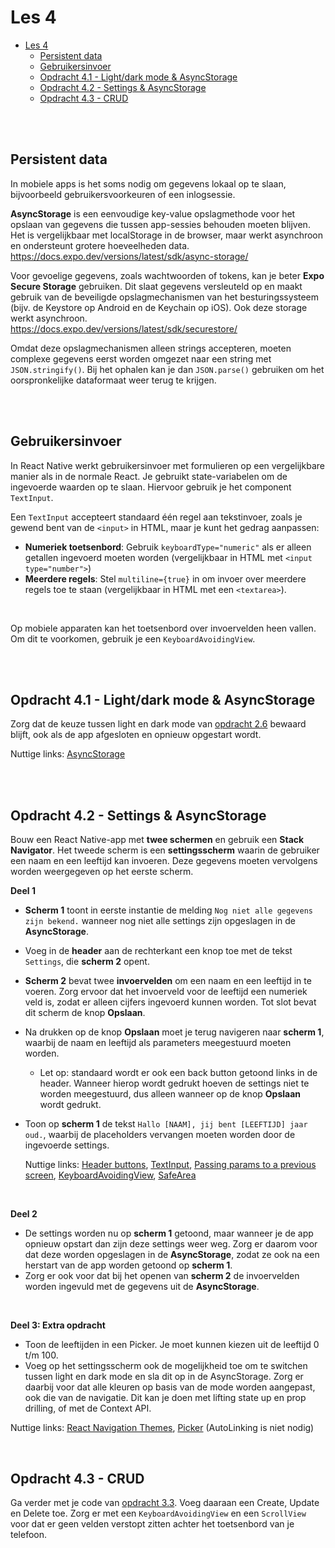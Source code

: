 # Les 4

- [Les 4](#les-4)
  - [Persistent data](#persistent-data)
  - [Gebruikersinvoer](#gebruikersinvoer)
  - [Opdracht 4.1 - Light/dark mode \& AsyncStorage](#opdracht-41---lightdark-mode--asyncstorage)
  - [Opdracht 4.2 - Settings \& AsyncStorage](#opdracht-42---settings--asyncstorage)
  - [Opdracht 4.3 - CRUD](#opdracht-43---crud)

<br><br>

## Persistent data

In mobiele apps is het soms nodig om gegevens lokaal op te slaan, bijvoorbeeld gebruikersvoorkeuren of een inlogsessie.

**AsyncStorage** is een eenvoudige key-value opslagmethode voor het opslaan van gegevens die tussen app-sessies behouden
moeten blijven. Het is vergelijkbaar met localStorage in de browser, maar werkt asynchroon en ondersteunt grotere
hoeveelheden data. <br> https://docs.expo.dev/versions/latest/sdk/async-storage/

Voor gevoelige gegevens, zoals wachtwoorden of tokens, kan je beter **Expo Secure Storage** gebruiken. Dit slaat
gegevens versleuteld op en maakt gebruik van de beveiligde opslagmechanismen van het besturingssysteem (bijv. de
Keystore op Android en de Keychain op iOS). Ook deze storage werkt asynchroon. <br>
https://docs.expo.dev/versions/latest/sdk/securestore/

Omdat deze opslagmechanismen alleen strings accepteren, moeten complexe gegevens eerst worden omgezet naar een string
met `JSON.stringify()`. Bij het ophalen kan je dan `JSON.parse()` gebruiken om het oorspronkelijke dataformaat weer
terug te krijgen.

<!--

AsyncStorage
AsyncStorage.setItem('my-key', value) / getItem('my-key);
Alleen stringdata => stringify

Expo Secure Storage
https://docs.expo.dev/versions/latest/sdk/securestore/

Standaard config is genoeg om als storage te gebruiken

SecureStore.setItemAsync(key, value);
SecureStore.getItemAsync(key);
-->

<br><br>

## Gebruikersinvoer

In React Native werkt gebruikersinvoer met formulieren op een vergelijkbare manier als in de normale React. Je gebruikt
state-variabelen om de ingevoerde waarden op te slaan. Hiervoor gebruik je het component `TextInput`.

Een `TextInput` accepteert standaard één regel aan tekstinvoer, zoals je gewend bent van de `<input>` in HTML, maar je
kunt het gedrag aanpassen:

- **Numeriek toetsenbord**: Gebruik `keyboardType="numeric"` als er alleen getallen ingevoerd moeten worden
  (vergelijkbaar in HTML met `<input type="number">`)
- **Meerdere regels**: Stel `multiline={true}` in om invoer over meerdere regels toe te staan (vergelijkbaar in HTML met
  een `<textarea>`).

<br>

Op mobiele apparaten kan het toetsenbord over invoervelden heen vallen. Om dit te voorkomen, gebruik je een
`KeyboardAvoidingView`.

<br><br>

## Opdracht 4.1 - Light/dark mode & AsyncStorage

Zorg dat de keuze tussen light en dark mode van [opdracht 2.6](./les2.md#opdracht-26---dark-mode) bewaard blijft, ook
als de app afgesloten en opnieuw opgestart wordt.

Nuttige links: [AsyncStorage](https://docs.expo.dev/versions/latest/sdk/async-storage/)

<br><br>

## Opdracht 4.2 - Settings & AsyncStorage

Bouw een React Native-app met **twee schermen** en gebruik een **Stack Navigator**. Het tweede scherm is een
**settingsscherm** waarin de gebruiker een naam en een leeftijd kan invoeren. Deze gegevens moeten vervolgens worden
weergegeven op het eerste scherm.

**Deel 1**

- **Scherm 1** toont in eerste instantie de melding `Nog niet alle gegevens zijn bekend.` wanneer nog niet alle settings
  zijn opgeslagen in de **AsyncStorage**.
- Voeg in de **header** aan de rechterkant een knop toe met de tekst `Settings`, die **scherm 2** opent.
- **Scherm 2** bevat twee **invoervelden** om een naam en een leeftijd in te voeren. Zorg ervoor dat het invoerveld voor
  de leeftijd een numeriek veld is, zodat er alleen cijfers ingevoerd kunnen worden. Tot slot bevat dit scherm de knop
  **Opslaan**.
- Na drukken op de knop **Opslaan** moet je terug navigeren naar **scherm 1**, waarbij de naam en leeftijd als
  parameters meegestuurd moeten worden.
  - Let op: standaard wordt er ook een back button getoond links in de header. Wanneer hierop wordt gedrukt hoeven de
    settings niet te worden meegestuurd, dus alleen wanneer op de knop **Opslaan** wordt gedrukt.
- Toon op **scherm 1** de tekst `Hallo [NAAM], jij bent [LEEFTIJD] jaar oud.`, waarbij de placeholders vervangen moeten
  worden door de ingevoerde settings.

  Nuttige links: [Header buttons](https://reactnavigation.org/docs/header-buttons/),
  [TextInput](https://reactnative.dev/docs/textinput),
  [Passing params to a previous screen](https://reactnavigation.org/docs/params/#passing-params-to-a-previous-screen),
  [KeyboardAvoidingView](https://reactnative.dev/docs/keyboardavoidingview),
  [SafeArea](https://docs.expo.dev/versions/latest/sdk/safe-area-context/)

<br>

**Deel 2**

- De settings worden nu op **scherm 1** getoond, maar wanneer je de app opnieuw opstart dan zijn deze settings weer weg.
  Zorg er daarom voor dat deze worden opgeslagen in de **AsyncStorage**, zodat ze ook na een herstart van de app worden
  getoond op **scherm 1**.
- Zorg er ook voor dat bij het openen van **scherm 2** de invoervelden worden ingevuld met de gegevens uit de
  **AsyncStorage**.

<br>

**Deel 3: Extra opdracht**

- Toon de leeftijden in een Picker. Je moet kunnen kiezen uit de leeftijd 0 t/m 100.
- Voeg op het settingsscherm ook de mogelijkheid toe om te switchen tussen light en dark mode en sla dit op in de
  AsyncStorage. Zorg er daarbij voor dat alle kleuren op basis van de mode worden aangepast, ook die van de navigatie.
  Dit kan je doen met lifting state up en prop drilling, of met de Context API.

Nuttige links: [React Navigation Themes](https://reactnavigation.org/docs/themes/),
[Picker](https://github.com/react-native-picker/picker) (AutoLinking is niet nodig)

<br>

## Opdracht 4.3 - CRUD

Ga verder met je code van [opdracht 3.3](./les3.md#opdracht-33-navigeren-vanuit-een-dynamische-lijst). Voeg daaraan een
Create, Update en Delete toe. Zorg er met een `KeyboardAvoidingView` en een `ScrollView` voor dat er geen velden
verstopt zitten achter het toetsenbord van je telefoon.
